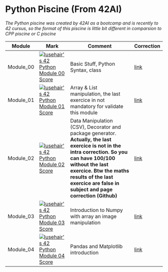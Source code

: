 # Python Piscine (From 42AI) 

*The Python piscine was created by 42AI as a bootcamp and is recently to 42 cursus, so the format of this piscine is little bit different in comparsion to CPP piscine or C piscine* 


| Module   | Mark  | Comment  | Correction
| ------------ | ------------ | ------------ | ----------- |
|  Module_00 | [![lusehair's 42 Python Module 00 Score](https://badge42.vercel.app/api/v2/cl4r6gfeg005909l8g28k74s9/project/2655435)](https://github.com/JaeSeoKim/badge42)  | Basic Stuff, Python Syntax, class    |[ link](https://github.com/42-AI/Python-Bootcamp-Corrections/blob/main/correction_00.png " link")
|  Module_01 | [![lusehair's 42 Python Module 01 Score](https://badge42.vercel.app/api/v2/cl4r6gfeg005909l8g28k74s9/project/2799867)](https://github.com/JaeSeoKim/badge42)   |  Array & List manipulation, the last exercice in not mandatory for validate this module | [link](https://github.com/42-AI/Python-Bootcamp-Corrections/blob/main/correction_01.md "link")
| Module_02  |  [![lusehair's 42 Python Module 02 Score](https://badge42.vercel.app/api/v2/cl4r6gfeg005909l8g28k74s9/project/2816183)](https://github.com/JaeSeoKim/badge42) | Data Manipulation (CSV), Decorator and package generator. **Actually, the last exercice is not in the intra correction. So  you can have 100/100 without the last exercice. Btw the maths results of the last exercice are false in subject and page correction (Github)** |[ link](https://github.com/42-AI/Python-Bootcamp-Corrections/blob/main/correction_02.md " link")
|  Module_03 | [![lusehair's 42 Python Module 03 Score](https://badge42.vercel.app/api/v2/cl4r6gfeg005909l8g28k74s9/project/2827705)](https://github.com/JaeSeoKim/badge42)  | Introduction to Numpy with array an image manipulation  |[ link](https://github.com/42-AI/Python-Bootcamp-Corrections/blob/main/correction_03.md " link") |
|  Module_04| [![lusehair's 42 Python Module 04 Score](https://badge42.vercel.app/api/v2/cl4r6gfeg005909l8g28k74s9/project/2840127)](https://github.com/JaeSeoKim/badge42)  | Pandas and Matplotlib introduction  | [link](https://github.com/42-AI/Python-Bootcamp-Corrections/blob/main/correction_04.md "link")|
